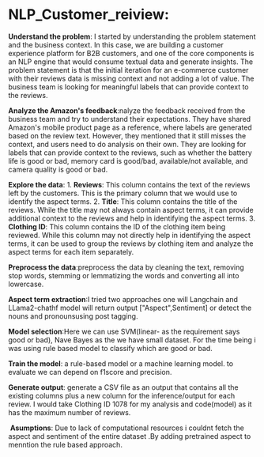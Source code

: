 # NLP_Customer_reiview:

**Understand the problem**: I started by understanding the problem statement and the business context. In this case, we are building a customer experience platform for B2B customers, and one of the core components is an NLP engine that would consume textual data and generate insights. The problem statement is that the initial iteration for an e-commerce customer with their reviews data is missing context and not adding a lot of value. The business team is looking for meaningful labels that can provide context to the reviews.

**Analyze the Amazon's feedback**:nalyze the feedback received from the business team and try to understand their expectations. They have shared Amazon's mobile product page as a reference, where labels are generated based on the review text. However, they mentioned that it still misses the context, and users need to do analysis on their own. They are looking for labels that can provide context to the reviews, such as whether the battery life is good or bad, memory card is good/bad, available/not available, and camera quality is good or bad.

**Explore the data**:
    1. **Reviews**: This column contains the text of the reviews left by the customers. This is the primary column that we would use to identify the aspect terms.
		2. **Title**: This column contains the title of the reviews. While the title may not always contain aspect terms, it can provide additional context to the reviews and help in identifying the aspect terms.
		3. **Clothing ID**: This column contains the ID of the clothing item being reviewed. While this column may not directly help in identifying the aspect terms, it can be used to group the reviews by clothing item and analyze the aspect terms for each item separately.
  
**Preprocess the data**:preprocess the data by cleaning the text, removing stop words, stemming or lemmatizing the words and converting all into lowercase.

**Aspect term extraction**:I tried two approaches one will Langchain and LLama2-chathf model will return output ["Aspect",Sentiment] or detect the nouns and pronounsusing post tagging.

**Model selection**:Here we can use SVM(linear- as the requirement says good or bad), Nave Bayes as the we have small dataset.  For the time being i was using rule based model to classify which are good or bad.

 **Train the model**: a rule-based model or a machine learning model. to evaluate we can depend on f1score and precision.
 
  **Generate output**:  generate a CSV file as an output that contains all the existing columns plus a new column for the inference/output for each review. I would take Clothing ID 1078 for my analysis and code(model) as it has the maximum number of reviews.
  
 **Asumptions**:
Due to lack of computational resources i couldnt fetch the aspect and sentiment of the entire dataset .By adding pretrained aspect to menntion the rule based approach.
 
